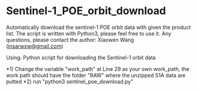 # Sentinel-1_POE_orbit_download
Automatically download the sentinel-1 POE orbit data with given the product list.
The script is written with Python3, please feel free to use it. 
Any questions, please contact the author: Xiaowen Wang (insarwxw@gmail.com) 

Using:
Python script for downloading the Sentinel-1 orbit data


*1) Change the variable "work_path" at Line 29 as your own work_path, the work path should have the folder "RAW" where the
   unzipped S1A data are putted
*2) run "python3 sentinel_poe_download.py"
